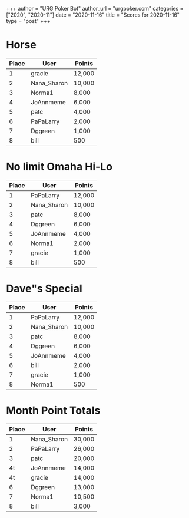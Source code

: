 +++
author = "URG Poker Bot"
author_url = "urgpoker.com"
categories = ["2020", "2020-11"]
date = "2020-11-16"
title = "Scores for 2020-11-16"
type = "post"
+++
# Horse

| Place | User | Points |
|-------|------|--------|
| 1 | gracie | 12,000 |
| 2 | Nana_Sharon | 10,000 |
| 3 | Norma1 | 8,000 |
| 4 | JoAnnmeme | 6,000 |
| 5 | patc | 4,000 |
| 6 | PaPaLarry | 2,000 |
| 7 | Dggreen | 1,000 |
| 8 | bill | 500 |

# No limit Omaha Hi-Lo

| Place | User | Points |
|-------|------|--------|
| 1 | PaPaLarry | 12,000 |
| 2 | Nana_Sharon | 10,000 |
| 3 | patc | 8,000 |
| 4 | Dggreen | 6,000 |
| 5 | JoAnnmeme | 4,000 |
| 6 | Norma1 | 2,000 |
| 7 | gracie | 1,000 |
| 8 | bill | 500 |

# Dave"s Special

| Place | User | Points |
|-------|------|--------|
| 1 | PaPaLarry | 12,000 |
| 2 | Nana_Sharon | 10,000 |
| 3 | patc | 8,000 |
| 4 | Dggreen | 6,000 |
| 5 | JoAnnmeme | 4,000 |
| 6 | bill | 2,000 |
| 7 | gracie | 1,000 |
| 8 | Norma1 | 500 |

# Month Point Totals

| Place | User | Points |
|-------|------|--------|
| 1 | Nana_Sharon | 30,000 |
| 2 | PaPaLarry | 26,000 |
| 3 | patc | 20,000 |
| 4t | JoAnnmeme | 14,000 |
| 4t | gracie | 14,000 |
| 6 | Dggreen | 13,000 |
| 7 | Norma1 | 10,500 |
| 8 | bill | 3,000 |
